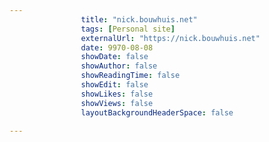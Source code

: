 ---
                title: "nick.bouwhuis.net"
                tags: [Personal site]
                externalUrl: "https://nick.bouwhuis.net"
                date: 9970-08-08
                showDate: false
                showAuthor: false
                showReadingTime: false
                showEdit: false
                showLikes: false
                showViews: false
                layoutBackgroundHeaderSpace: false
                ---
